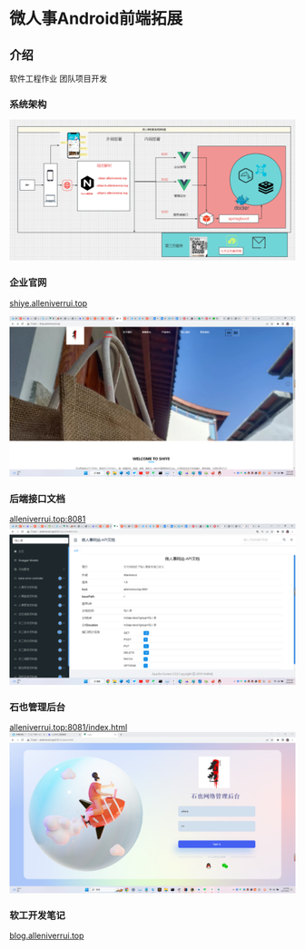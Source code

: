 # 微人事Android前端拓展

## 介绍
软件工程作业 团队项目开发

### 系统架构
![](./img/%E6%9E%B6%E6%9E%84%E5%9B%BE.png)

### 企业官网
[shiye.alleniverrui.top](http://shiye.alleniverrui.top)

![](./img/%E4%BC%81%E4%B8%9A%E9%A6%96%E9%A1%B5.png)


### 后端接口文档
[alleniverrui.top:8081](http://alleniverrui.top:8081/doc.html)
![](./img/%E6%8E%A5%E5%8F%A3%E6%96%87%E6%A1%A3%E5%9C%B0%E5%9D%80.png)

### 石也管理后台
[alleniverrui.top:8081/index.html](http://alleniverrui.top:8081/index.html)
![](./img/shiye-b.png)

### 软工开发笔记
[blog.alleniverrui.top](http://blog.alleniverrui.top/archives/wei-ren-shi-ta-zhan-kai-fa-ri-ji-md)